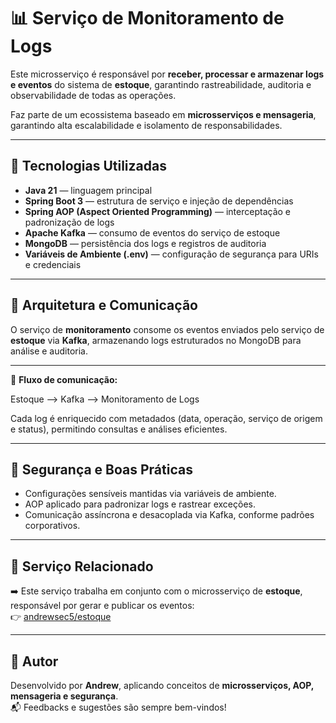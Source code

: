 # 📊 Serviço de Monitoramento de Logs

Este microsserviço é responsável por **receber, processar e armazenar logs e eventos** do sistema de **estoque**, garantindo rastreabilidade, auditoria e observabilidade de todas as operações.

Faz parte de um ecossistema baseado em **microsserviços e mensageria**, garantindo alta escalabilidade e isolamento de responsabilidades.

---

## 🚀 Tecnologias Utilizadas

- **Java 21** — linguagem principal  
- **Spring Boot 3** — estrutura de serviço e injeção de dependências  
- **Spring AOP (Aspect Oriented Programming)** — interceptação e padronização de logs  
- **Apache Kafka** — consumo de eventos do serviço de estoque  
- **MongoDB** — persistência dos logs e registros de auditoria   
- **Variáveis de Ambiente (.env)** — configuração de segurança para URIs e credenciais  

---

## 🧩 Arquitetura e Comunicação

O serviço de **monitoramento** consome os eventos enviados pelo serviço de **estoque** via **Kafka**, armazenando logs estruturados no MongoDB para análise e auditoria.

---

📡 **Fluxo de comunicação:**

Estoque --> Kafka --> Monitoramento de Logs

Cada log é enriquecido com metadados (data, operação, serviço de origem e status), permitindo consultas e análises eficientes.

---

## 🔐 Segurança e Boas Práticas

- Configurações sensíveis mantidas via variáveis de ambiente.  
- AOP aplicado para padronizar logs e rastrear exceções.  
- Comunicação assíncrona e desacoplada via Kafka, conforme padrões corporativos.

---

## 📎 Serviço Relacionado

➡️ Este serviço trabalha em conjunto com o microsserviço de **estoque**, responsável por gerar e publicar os eventos:  
👉 [andrewsec5/estoque](https://github.com/andrewsec5/estoque)

---

## 🧠 Autor

Desenvolvido por **Andrew**, aplicando conceitos de **microsserviços, AOP, mensageria e segurança**.  
📬 Feedbacks e sugestões são sempre bem-vindos!

